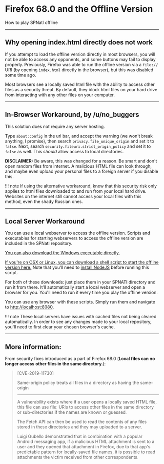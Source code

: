 # Firefox 68.0 and the Offline Version

How to play SPNatI offline

---

## Why opening index.html directly does not work

If you attempt to load the offline version directly in most browsers, you will not be able to access any opponents, and some buttons may fail to display properly. Previously, Firefox was able to run the offline version via a `file://` URI (by opening `index.html` directly in the browser), but this was disabled some time ago.

Most browsers see a locally saved html file with the ability to access other files as a security threat. By default, they block html files on your hard drive from interacting with any other files on your computer.

---

## In-Browser Workaround, by /u/no_buggers

This solution does not require any server hosting.

Type `about:config` in the url bar,  and accept the warning (we won't break anything, I promise), then search `privacy.file_unique_origin` and set it to `false`. Next, search `security.fileuri.strict_origin_policy` and set it to `false` as well. This *should* allow access to local directories.

**DISCLAIMER:** Be aware, this was changed for a reason. Be smart and don't open random files from internet. A malicious HTML file can look through, and maybe even upload your personal files to a foreign server if you disable this.

!!! note
	If using the alternative workaround, know that this security risk only applies to html files downloaded to and run from your local hard drive. Websites on the internet still cannot access your local files with this method, even the shady Russian ones.
    
---

## Local Server Workaround

You can use a local webserver to access the offline version. Scripts and executables for starting webservers to access the offline version are included in the SPNatI repository.

[You can also download the Windows executable directly.](https://gitgud.io/spnati/spnati/raw/master/start_offline.exe)

[If you're on OSX or Linux, you can download a shell script to start the offline version here.](https://gitgud.io/spnati/spnati/raw/master/start_offline.sh?inline=false) Note that you'll need to [install NodeJS](https://nodejs.org/en/download/) before running this script.

For both of these downloads: just place them in your SPNATI directory and run it from there. It'll automatically start a local webserver and open a browser for you. You'll need to run it every time you play the offline version.

You can use any browser with these scripts. Simply run them and navigate to [http://localhost:8080](http://localhost:8080).

!!! note
	These local servers have issues with cached files not being cleared automatically. In order to see any changes made to your local repository, you'll need to first clear your chosen browser's cache.

---

## More information:

From security fixes introduced as a part of Firefox 68.0 (**Local files can no longer access other files in the same directory.**):

> [CVE-2019-11730]
> 
> Same-origin policy treats all files in a directory as having the same-origin
> 
> ---
> 
> A vulnerability exists where if a user opens a locally saved HTML file, this file can use file: URIs to access other files in the same directory or sub-directories if the names are known or guessed.  
> 
> The Fetch API can then be used to read the contents of any files stored in these directories and they may uploaded to a server.  
> 
> Luigi Gubello demonstrated that in combination with a popular Android messaging app, if a malicious HTML attachment is sent to a user and they opened that attachment in Firefox, due to that app's predictable pattern for locally-saved file names, it is possible to read attachments the victim received from other correspondents.  
